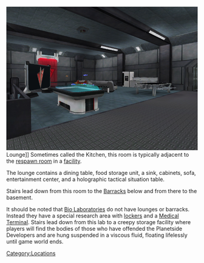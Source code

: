 ![](images/TRLounge.jpg "fig:TRLounge.jpg") Lounge\]\] Sometimes called the
Kitchen, this room is typically adjacent to the [respawn
room](respawn_room.md) in a [facility](Facilities.md).

The lounge contains a dining table, food storage unit, a sink, cabinets,
sofa, entertainment center, and a holographic tactical situation table.

Stairs lead down from this room to the [Barracks](Barracks.md)
below and from there to the basement.

It should be noted that [Bio Laboratories](Bio_Laboratory.md) do
not have lounges or barracks. Instead they have a special research area
with [lockers](Lockers.md) and a [Medical
Terminal](Medical_Terminal.md). Stairs lead down from this lab
to a creepy storage facility where players will find the bodies of those
who have offended the Planetside Developers and are hung suspended in a
viscous fluid, floating lifelessly until game world ends.

[Category:Locations](Category:Locations.md)

